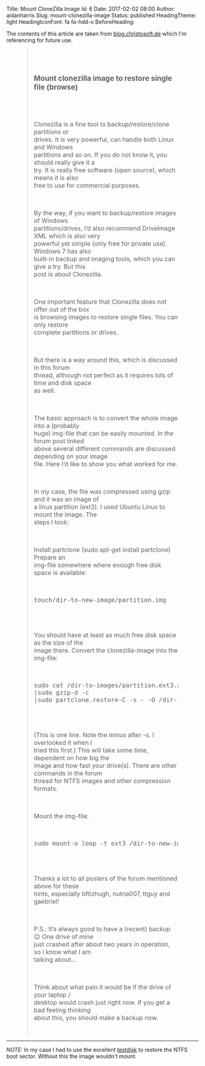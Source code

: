 Title: Mount CloneZilla Image
Id: 6
Date: 2017-02-02 08:00
Author: aidanharris
Slug: mount-clonezilla-image
Status: published
HeadingTheme: light
HeadingIconFont: fa fa-hdd-o
BeforeHeading: &nbsp;

The contents of this article are taken from [blog.christosoft.de](http://blog.christosoft.de/2012/05/mount-clonezilla-image-to-restore-single-file-browse) which I'm referencing for future use.

<blockquote cite="http://blog.christosoft.de/2012/05/mount-clonezilla-image-to-restore-single-file-browse/" style="display: block;font-style: normal;letter-spacing: 0;font-weight: 400;font-size: 16px;margin: 0 auto;width: 75%;white-space: pre-wrap;">

<h3>Mount clonezilla image to restore single file (browse)</h3>

Clonezilla is a fine tool to backup/restore/clone partitions or drives. It is very powerful, can handle both Linux and Windows partitions and so on. If you do not know it, you should really give it a try. It is really free software (open source), which means it is also free to use for commercial purposes.

By the way, if you want to backup/restore images of Windows partitions/drives, I’d also recommend DriveImage XML which is also very powerful yet simple (only free for private use). Windows 7 has also built-in backup and imaging tools, which you can give a try. But this post is about Clonezilla.

One important feature that Clonezilla does not offer out of the box is browsing images to restore single files. You can only restore complete partitions or drives.

But there is a way around this, which is discussed in this forum thread, although not perfect as it requires lots of time and disk space as well.

The basic approach is to convert the whole image into a (probably huge) img-file that can be easily mounted. In the forum post linked above several different commands are discussed depending on your image file.
Here I’d like to show you what worked for me.

In my case, the file was compressed using gzip and it was an image of a linux partition (ext3). I used Ubuntu Linux to mount the image. The steps I took:

Install partclone (sudo apt-get install partclone)
Prepare an img-file somewhere where enough free disk space is available:

<div class="highlight"><pre><span></span><span class="highlight kd">touch</span>/dir-to-new-image/partition.img
</pre></div>

You should have at least as much free disk space as the size of the image there.
Convert the clonezilla-image into the img-file:

<div class="highlight"><pre><span></span><span class="hightlight kd">sudo cat</span> /dir-to-images/partition.ext3.ptcl-img.gz.*
<span class="o">|</span><span class="highlight kd" style="background: transparent;">sudo gzip</span>-d -c
<span class="o">|</span><span class="highlight kd" style="background: transparent;">sudo partclone.restore</span>-C -s - -O /dir-to-new-image/partition.img</pre></div>

(This is one line. Note the minus after -s. I overlooked it when I tried this first.)
This will take some time, dependent on how big the image and how fast your drive(s).
There are other commands in the forum thread for NTFS images and other compression formats.

Mount the img-file:

<div class="highlight"><pre><span></span><span class="highlight kd">sudo mount</span>-o loop -t ext3 /dir-to-new-image/partition.img /mnt</span>
</pre></div>

Thanks a lot to all posters of the forum mentioned above for these hints, especially bfitzhugh, nutria007, ttguy and gaebriel!

P.S.: It’s always good to have a (recent) backup 😉 One drive of mine just crashed after about two years in operation, so I know what I am talking about…

Think about what pain it would be if the drive of your laptop / desktop would crash just right now. If you get a bad feeling thinking about this, you should make a backup now.
</blockquote>

<hr/>

<em>NOTE: </em> In my case I had to use the excellent [testdisk](http://www.cgsecurity.org/wiki/TestDisk) to restore the NTFS boot sector. Without this the image wouldn't mount.
